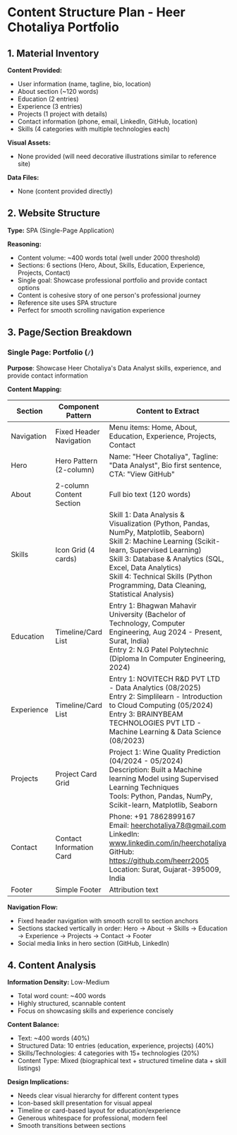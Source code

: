 # Content Structure Plan - Heer Chotaliya Portfolio

## 1. Material Inventory

**Content Provided:**
- User information (name, tagline, bio, location)
- About section (~120 words)
- Education (2 entries)
- Experience (3 entries)
- Projects (1 project with details)
- Contact information (phone, email, LinkedIn, GitHub, location)
- Skills (4 categories with multiple technologies each)

**Visual Assets:**
- None provided (will need decorative illustrations similar to reference site)

**Data Files:**
- None (content provided directly)

## 2. Website Structure

**Type:** SPA (Single-Page Application)

**Reasoning:** 
- Content volume: ~400 words total (well under 2000 threshold)
- Sections: 6 sections (Hero, About, Skills, Education, Experience, Projects, Contact)
- Single goal: Showcase professional portfolio and provide contact options
- Content is cohesive story of one person's professional journey
- Reference site uses SPA structure
- Perfect for smooth scrolling navigation experience

## 3. Page/Section Breakdown

### Single Page: Portfolio (`/`)

**Purpose**: Showcase Heer Chotaliya's Data Analyst skills, experience, and provide contact information

**Content Mapping:**

| Section | Component Pattern | Content to Extract | Visual Asset |
|---------|------------------|-------------------|--------------|
| Navigation | Fixed Header Navigation | Menu items: Home, About, Education, Experience, Projects, Contact | - |
| Hero | Hero Pattern (2-column) | Name: "Heer Chotaliya", Tagline: "Data Analyst", Bio first sentence, CTA: "View GitHub" | - |
| About | 2-column Content Section | Full bio text (120 words) | - |
| Skills | Icon Grid (4 cards) | Skill 1: Data Analysis & Visualization (Python, Pandas, NumPy, Matplotlib, Seaborn)<br>Skill 2: Machine Learning (Scikit-learn, Supervised Learning)<br>Skill 3: Database & Analytics (SQL, Excel, Data Analytics)<br>Skill 4: Technical Skills (Python Programming, Data Cleaning, Statistical Analysis) | - |
| Education | Timeline/Card List | Entry 1: Bhagwan Mahavir University (Bachelor of Technology, Computer Engineering, Aug 2024 - Present, Surat, India)<br>Entry 2: N.G Patel Polytechnic (Diploma In Computer Engineering, 2024) | - |
| Experience | Timeline/Card List | Entry 1: NOVITECH R&D PVT LTD - Data Analytics (08/2025)<br>Entry 2: Simplilearn - Introduction to Cloud Computing (05/2024)<br>Entry 3: BRAINYBEAM TECHNOLOGIES PVT LTD - Machine Learning & Data Science (08/2023) | - |
| Projects | Project Card Grid | Project 1: Wine Quality Prediction (04/2024 - 05/2024)<br>Description: Built a Machine learning Model using Supervised Learning Techniques<br>Tools: Python, Pandas, NumPy, Scikit-learn, Matplotlib, Seaborn | - |
| Contact | Contact Information Card | Phone: +91 7862899167<br>Email: heerchotaliya78@gmail.com<br>LinkedIn: www.linkedin.com/in/heerchotaliya<br>GitHub: https://github.com/heerr2005<br>Location: Surat, Gujarat-395009, India | - |
| Footer | Simple Footer | Attribution text | - |

**Navigation Flow:**
- Fixed header navigation with smooth scroll to section anchors
- Sections stacked vertically in order: Hero → About → Skills → Education → Experience → Projects → Contact → Footer
- Social media links in hero section (GitHub, LinkedIn)

## 4. Content Analysis

**Information Density:** Low-Medium
- Total word count: ~400 words
- Highly structured, scannable content
- Focus on showcasing skills and experience concisely

**Content Balance:**
- Text: ~400 words (40%)
- Structured Data: 10 entries (education, experience, projects) (40%)
- Skills/Technologies: 4 categories with 15+ technologies (20%)
- Content Type: Mixed (biographical text + structured timeline data + skill listings)

**Design Implications:**
- Needs clear visual hierarchy for different content types
- Icon-based skill presentation for visual appeal
- Timeline or card-based layout for education/experience
- Generous whitespace for professional, modern feel
- Smooth transitions between sections
